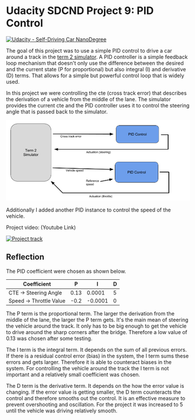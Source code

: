 # Udacity SDCND Project 9: PID Control
[![Udacity - Self-Driving Car NanoDegree](https://s3.amazonaws.com/udacity-sdc/github/shield-carnd.svg)](http://www.udacity.com/drive)



The goal of this project was to use a simple PID control to drive a car around a track in the [term 2 simulator](https://github.com/udacity/self-driving-car-sim/releases). A PID controller is a simple feedback loop mechanism that doesn't only use the difference between the desired and the current state (P for proportional) but also integral (I) and derivative (D) terms. That allows for a simple but powerful control loop that is widely used.

In this project we were controlling the cte (cross track error) that describes the derivation of a vehicle from the middle of the lane. The simulator provides the current cte and the PID controller uses it to control the steering angle that is passed back to the simulator.

![PID](https://github.com/stefancyliax/CarND-PID-Control-Project/raw/master/pic/PID.png)


Additionally I added another PID instance to control the speed of the vehicle.


Project video: (Youtube Link)

[![Project track](https://github.com/stefancyliax/CarND-PID-Control-Project/raw/master/pic/PID.gif)](https://youtu.be/AE_pA-dvYC8)

## Reflection

The PID coefficient were chosen as shown below.

| Coefficient             | P    | I       | D |
|-------------------------|------|---------|---|
| CTE -> Steering Angle   | 0.13 | 0.0001  | 5 |
| Speed -> Throttle Value | -0.2 | -0.0001 | 0 |

The P term is the proportional term. The larger the derivation from the middle of the lane, the larger the P term gets. It's the main mean of steering the vehicle around the track. It only has to be big enough to get the vehicle to drive around the sharp corners after the bridge. Therefore a low value of 0.13 was chosen after some testing.

The I term is the integral term. It depends on the sum of all previous errors. If there is a residual control error (bias) in the system, the I term sums these errors and gets larger. Therefore it is able to counteract biases in the system. For controlling the vehicle around the track the I term is not important and a relatively small coefficient was chosen.

The D term is the derivative term. It depends on the how the error value is changing. If the error value is getting smaller, the D term counteracts the control and therefore smooths out the control. It is an effective measure to prevent overshooting and oscillation. For the project it was increased to 5 until the vehicle was driving relatively smooth. 